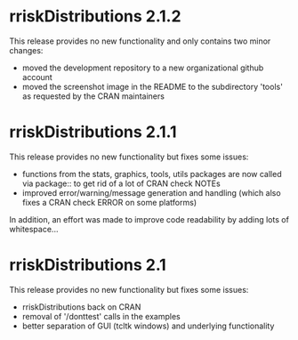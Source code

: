 # rriskDistributions 2.1.2

This release provides no new functionality and only contains two minor changes:

- moved the development repository to a new organizational github account
- moved the screenshot image in the README to the subdirectory 'tools' as requested by the CRAN maintainers


# rriskDistributions 2.1.1

This release provides no new functionality but fixes some issues:

- functions from the stats, graphics, tools, utils packages are now called via package:: to get rid of a lot of CRAN check NOTEs
- improved error/warning/message generation and handling (which also fixes a CRAN check ERROR on some platforms)

In addition, an effort was made to improve code readability by adding lots of whitespace...


# rriskDistributions 2.1

This release provides no new functionality but fixes some issues:

- rriskDistributions back on CRAN
- removal of '/donttest' calls in the examples
- better separation of GUI (tcltk windows) and underlying functionality
